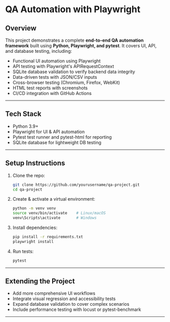 # QA Automation with Playwright
## Overview

This project demonstrates a complete **end-to-end QA automation framework** built using **Python, Playwright, and pytest**. It covers UI, API, and database testing, including:

- Functional UI automation using Playwright
- API testing with Playwright's APIRequestContext
- SQLite database validation to verify backend data integrity
- Data-driven tests with JSON/CSV inputs
- Cross-browser testing (Chromium, Firefox, WebKit)
- HTML test reports with screenshots
- CI/CD integration with GitHub Actions

---

## Tech Stack

- Python 3.9+  
- Playwright for UI & API automation  
- Pytest test runner and pytest-html for reporting  
- SQLite database for lightweight DB testing  

---


## Setup Instructions

1. Clone the repo:  
   ```bash
   git clone https://github.com/yourusername/qa-project.git
   cd qa-project
   ```

2. Create & activate a virtual environment:  
   ```bash
   python -m venv venv
   source venv/bin/activate    # Linux/macOS  
   venv\Scripts\activate       # Windows
   ```

3. Install dependencies:  
   ```bash
   pip install -r requirements.txt
   playwright install
   ```

4. Run tests:  
   ```bash
   pytest
   ```

---


## Extending the Project

- Add more comprehensive UI workflows  
- Integrate visual regression and accessibility tests  
- Expand database validation to cover complex scenarios  
- Include performance testing with locust or pytest-benchmark  

---

